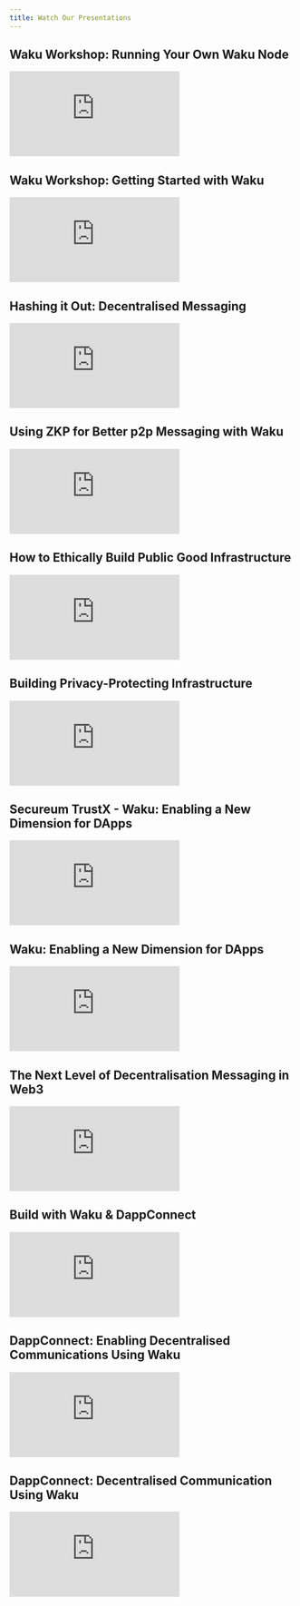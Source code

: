 ```yaml
---
title: Watch Our Presentations
---
```


## Waku Workshop: Running Your Own Waku Node

<iframe class="yt-video" src="https://www.youtube.com/embed/_qjKiy_epSE" title="Waku Workshop: Running Your Own Waku Node by Václav Pavlín" frameborder="0" allow="accelerometer; autoplay; clipboard-write; encrypted-media; gyroscope; picture-in-picture; web-share" allowfullscreen></iframe>

## Waku Workshop: Getting Started with Waku

<iframe class="yt-video" src="https://www.youtube.com/embed/dMxs5GcbgG4" title="Waku Workshop: Getting Started with Waku by Alvaro Revuelta" frameborder="0" allow="accelerometer; autoplay; clipboard-write; encrypted-media; gyroscope; picture-in-picture; web-share" allowfullscreen></iframe>

## Hashing it Out: Decentralised Messaging

<iframe class="yt-video" src="https://www.youtube.com/embed/vmx_oOb2On0" title="Hashing it Out: Decentralised Messaging by Franck Royer" frameborder="0" allow="accelerometer; autoplay; clipboard-write; encrypted-media; gyroscope; picture-in-picture; web-share" allowfullscreen></iframe>

## Using ZKP for Better p2p Messaging with Waku

<iframe class="yt-video" src="https://www.youtube.com/embed/eJwX1JpcKQk" title="Using ZKP for better p2p messaging with Waku by Oskar Thorén" frameborder="0" allow="accelerometer; autoplay; clipboard-write; encrypted-media; gyroscope; picture-in-picture; web-share" allowfullscreen></iframe>

## How to Ethically Build Public Good Infrastructure

<iframe class="yt-video" src="https://www.youtube.com/embed/yi7nS0g0Yno" title="How to Ethically Build Public Good Infrastructure by Corey Petty" frameborder="0" allow="accelerometer; autoplay; clipboard-write; encrypted-media; gyroscope; picture-in-picture; web-share" allowfullscreen></iframe>

## Building Privacy-Protecting Infrastructure

<iframe class="yt-video" src="https://www.youtube.com/embed/CW1DYJifdhs" title="Building Privacy-Protecting Infrastructure by Oskar Thorén" frameborder="0" allow="accelerometer; autoplay; clipboard-write; encrypted-media; gyroscope; picture-in-picture; web-share" allowfullscreen></iframe>

## Secureum TrustX - Waku: Enabling a New Dimension for DApps

<iframe class="yt-video" src="https://www.youtube.com/embed/GXU5Fd6gMVw?start=21700" title="Secureum TrustX - Waku: Enabling a New Dimension for DApps by Corey Petty" frameborder="0" allow="accelerometer; autoplay; clipboard-write; encrypted-media; gyroscope; picture-in-picture; web-share" allowfullscreen></iframe>

## Waku: Enabling a New Dimension for DApps

<iframe class="yt-video" src="https://www.youtube.com/embed/OdXtMD-hgdg" title="Waku: enabling a new dimension for DApps by Corey Petty" frameborder="0" allow="accelerometer; autoplay; clipboard-write; encrypted-media; gyroscope; picture-in-picture; web-share" allowfullscreen></iframe>

## The Next Level of Decentralisation Messaging in Web3

<iframe class="yt-video" src="https://www.youtube.com/embed/1QjxqrLO8WA" title="The Next Level of Decentralisation Messaging in Web3 by Franck Royer" frameborder="0" allow="accelerometer; autoplay; clipboard-write; encrypted-media; gyroscope; picture-in-picture; web-share" allowfullscreen></iframe>

## Build with Waku &amp; DappConnect

<iframe class="yt-video" src="https://www.youtube.com/embed/ooRyn4aXsrM" title="EthOnline Status Bounty - Build with Waku &amp; DappConnect by Franck Royer" frameborder="0" allow="accelerometer; autoplay; clipboard-write; encrypted-media; gyroscope; picture-in-picture; web-share" allowfullscreen></iframe>

## DappConnect: Enabling Decentralised Communications Using Waku

<iframe class="yt-video" src="https://www.youtube.com/embed/rQOp3qoDF0g" title="DappConnect: Enabling decentralised communications using Waku by Franck Royer" frameborder="0" allow="accelerometer; autoplay; clipboard-write; encrypted-media; gyroscope; picture-in-picture; web-share" allowfullscreen></iframe>

## DappConnect: Decentralised Communication Using Waku

<iframe class="yt-video" src="https://www.youtube.com/embed/CBknF-6Z-Ds" title="DappConnect: Decentralised communication using Waku" frameborder="0" allow="accelerometer; autoplay; clipboard-write; encrypted-media; gyroscope; picture-in-picture; web-share" allowfullscreen></iframe>